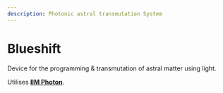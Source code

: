 ```yaml
---
description: Photonic astral transmutation System
---
```


# Blueshift

Device for the programming & transmutation of astral matter using light.

Utilises [**IIM Photon**](../../photonics/photon.md).

